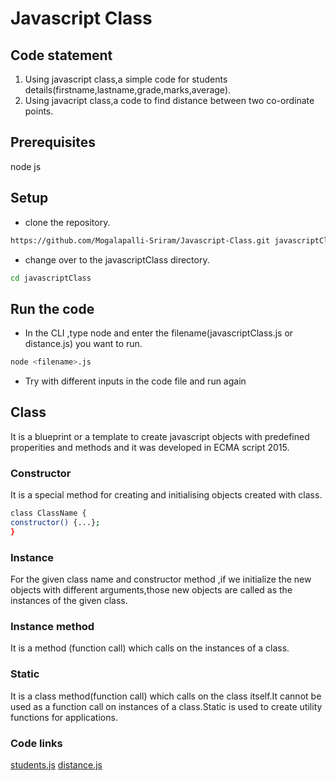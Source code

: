 # Javascript Class

## Code statement
1. Using javascript class,a simple code for students details(firstname,lastname,grade,marks,average).
2. Using javacript class,a code to find distance between two co-ordinate points.

## Prerequisites
node js

## Setup
* clone the repository.
```bash
https://github.com/Mogalapalli-Sriram/Javascript-Class.git javascriptClass
```
* change over to the javascriptClass directory.
```bash
cd javascriptClass
```

## Run the code
* In the CLI ,type node and enter the filename(javascriptClass.js or distance.js) you want to run.
```bash
node <filename>.js
```
* Try with different inputs in the code file and run again 



## Class
 It is a blueprint or a template to create javascript objects with predefined properities and methods and it was developed in ECMA script 2015.

### Constructor
It is a special method for creating and initialising objects created with class.

``` bash
class ClassName {
constructor() {...};
}
```


### Instance
For the given class name and constructor method ,if we initialize the new objects with different arguments,those new objects are called as the instances of the given class.


### Instance method
It is a method (function call) which calls on the instances of a class.

### Static
It is a class method(function call) which calls on the class itself.It cannot be used as a function call on instances of a class.Static is used to create utility functions for applications.


### Code links
[students.js](./javascriptClass.js)
[distance.js](./distance.js)

